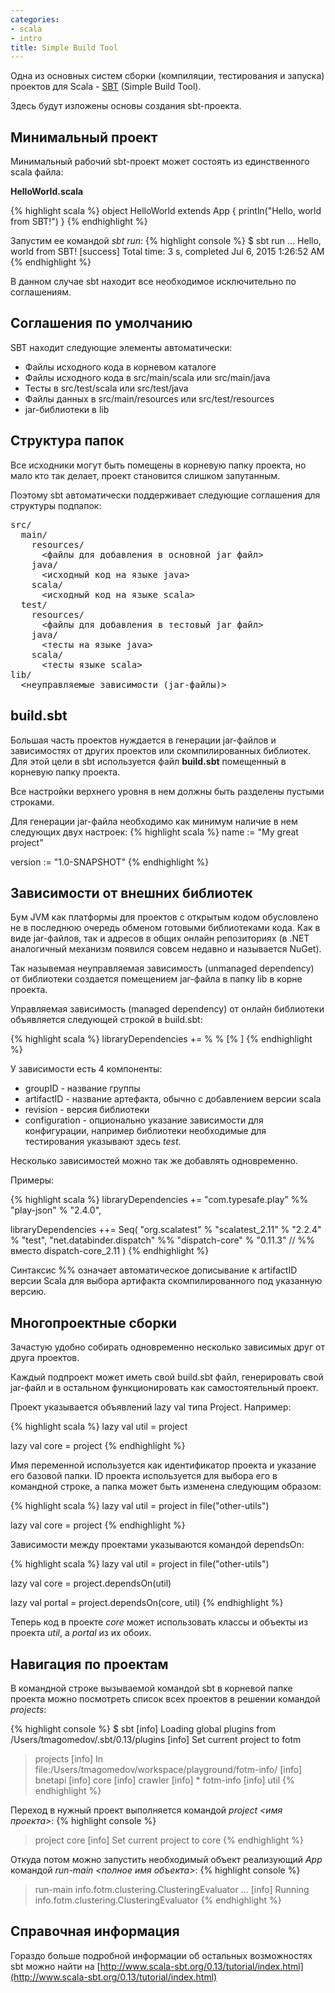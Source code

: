 ```yaml
---
categories:
- scala
- intro
title: Simple Build Tool
---
```


Одна из основных систем сборки (компиляции, тестирования и запуска) проектов для Scala - [SBT](http://www.scala-sbt.org/) (Simple Build Tool).

Здесь будут изложены основы создания sbt-проекта.

## Минимальный проект

Минимальный рабочий sbt-проект может состоять из единственного scala файла:

**HelloWorld.scala**

{% highlight scala %}
object HelloWorld extends App {
  println("Hello, world from SBT!")
}
{% endhighlight %}

Запустим ее командой *sbt run*:
{% highlight console %}
$ sbt run
...
Hello, world from SBT!
[success] Total time: 3 s, completed Jul 6, 2015 1:26:52 AM
{% endhighlight %}

В данном случае sbt находит все необходимое исключительно по соглашениям.

## Соглашения по умолчанию

SBT находит следующие элементы автоматически:

- Файлы исходного кода в корневом каталоге
- Файлы исходного кода в src/main/scala или src/main/java
- Тесты в src/test/scala или src/test/java
- Файлы данных в src/main/resources или src/test/resources
- jar-библиотеки в lib

## Структура папок

Все исходники могут быть помещены в корневую папку проекта, но мало кто так делает, проект становится слишком запутанным. 

Поэтому sbt автоматически поддерживает следующие соглашения для структуры подпапок:

<pre>
src/
  main/
    resources/
      &lt;файлы для добавления в основной jar файл&gt;
    java/
      &lt;исходный код на языке java&gt;
    scala/
      &lt;исходный код на языке scala&gt;
  test/
    resources/
      &lt;файлы для добавления в тестовый jar файл&gt;
    java/
      &lt;тесты на языке java&gt;
    scala/
      &lt;тесты языке scala&gt;
lib/
  &lt;неуправляемые зависимости (jar-файлы)&gt;
</pre>

## build.sbt

Большая часть проектов нуждается в генерации jar-файлов и зависимостях от других проектов или скомпилированных библиотек. Для этой цели в sbt используется файл **build.sbt** помещенный в корневую папку проекта.

Все настройки верхнего уровня в нем должны быть разделены пустыми строками.

Для генерации jar-файла необходимо как минимум наличие в нем следующих двух настроек:
{% highlight scala %}
name := "My great project"

version := "1.0-SNAPSHOT"
{% endhighlight %}

## Зависимости от внешних библиотек

Бум JVM как платформы для проектов с открытым кодом обусловлено не в последнюю очередь обменом готовыми библиотеками кода. Как в виде jar-файлов, так и адресов в общих онлайн репозиториях (в .NET аналогичный механизм появился совсем недавно и называется NuGet).

Так назывемая неуправляемая зависимость (unmanaged dependency) от библиотеки создается помещением jar-файла в папку lib в корне проекта.

Управляемая зависимость (managed dependency) от онлайн библиотеки объявляется следующей строкой в build.sbt:

{% highlight scala %}
libraryDependencies += <groupID> % <artifactID> % <revision> [% <configuration>]
{% endhighlight %}

У зависимости есть 4 компоненты:

- groupID - название группы
- artifactID - название артефакта, обычно с добавлением версии scala
- revision - версия библиотеки
- configuration - опционально указание зависимости для конфигурации, например библиотеки необходимые для тестирования указывают здесь *test*.

Несколько зависимостей можно так же добавлять одновременно.

Примеры:

{% highlight scala %}
libraryDependencies += "com.typesafe.play" %% "play-json" % "2.4.0",

libraryDependencies ++= Seq(
  "org.scalatest" % "scalatest_2.11" % "2.2.4" % "test",
  "net.databinder.dispatch" %% "dispatch-core" % "0.11.3" // %% вместо dispatch-core_2.11
)
{% endhighlight %}

Синтаксис %% означает автоматическое дописывание к artifactID версии Scala для выбора артифакта скомпилированного под указанную версию.

## Многопроектные сборки

Зачастую удобно собирать одновременно несколько зависимых друг от друга проектов.

Каждый подпроект может иметь свой build.sbt файл, генерировать свой jar-файл и в остальном функционировать как самостоятельный проект.

Проект указывается объявлений lazy val типа Project. Например:

{% highlight scala %}
lazy val util = project

lazy val core = project
{% endhighlight %}

Имя переменной используется как идентификатор проекта и указание его базовой папки. ID проекта используется для выбора его в командной строке, а папка может быть изменена следующим образом:

{% highlight scala %}
lazy val util = project in file("other-utils")

lazy val core = project
{% endhighlight %}

Зависимости между проектами указываются командой dependsOn:

{% highlight scala %}
lazy val util = project in file("other-utils")

lazy val core = project.dependsOn(util)

lazy val portal = project.dependsOn(core, util)
{% endhighlight %}

Теперь код в проекте *core* может использовать классы и объекты из проекта *util*, а *portal* из их обоих.

## Навигация по проектам

В командной строке вызываемой командой sbt в корневой папке проекта можно посмотреть список всех проектов в решении командой *projects*:

{% highlight console %}
$ sbt
[info] Loading global plugins from /Users/tmagomedov/.sbt/0.13/plugins
[info] Set current project to fotm
> projects
[info] In file:/Users/tmagomedov/workspace/playground/fotm-info/
[info]     bnetapi
[info]     core
[info]     crawler
[info]   * fotm-info
[info]     util
{% endhighlight %}

Переход в нужный проект выполняется командой *project &lt;имя проекта&gt;*:
{% highlight console %}
> project core
[info] Set current project to core
{% endhighlight %}

Откуда потом можно запустить необходимый объект реализующий *App* командой *run-main &lt;полное имя объекта&gt;*:
{% highlight console %}
> run-main info.fotm.clustering.ClusteringEvaluator
...
[info] Running info.fotm.clustering.ClusteringEvaluator 
{% endhighlight %}

## Справочная информация

Гораздо больше подробной информации об остальных возможностях sbt можно найти на [http://www.scala-sbt.org/0.13/tutorial/index.html](http://www.scala-sbt.org/0.13/tutorial/index.html)
